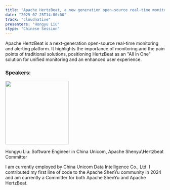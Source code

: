```yaml
---
title: "Apache HertzBeat, a new generation open-source real-time monitoring and alerting platform"
date: "2025-07-25T14:00:00"
track: "cloudnative"
presenters: "Hongyu Liu"
stype: "Chinese Session"
---
```


Apache HertzBeat is a next-generation open-source real-time monitoring and alerting platform. It highlights the importance of monitoring and the pain points of traditional solutions, positioning HertzBeat as an "All in One" solution for unified monitoring and an enhanced user experience.

### Speakers:


<img src="https://sessionize.com/image/d76b-400o400o1-wmu7Pfw1uhFLyi2grzXbzB.png" width="200" /><br/>

Hongyu Liu: Software Engineer in China Unicom, Apache Shenyu\Hertzbeat Committer

I am currently employed by China Unicom Data Intelligence Co., Ltd. I contributed my first line of code to the Apache ShenYu community in 2024 and am currently a Committer for both Apache ShenYu and Apache HertzBeat.